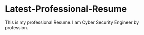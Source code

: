 # Latest-Professional-Resume

This is my professional Resume. I am Cyber Security Engineer by profession. 

